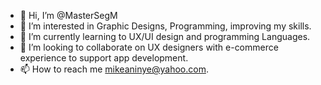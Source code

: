 - 👋 Hi, I’m @MasterSegM
- 👀 I’m interested in Graphic Designs, Programming, improving my skills. 
- 🌱 I’m currently learning to UX/UI design and programming Languages.
- 💞️ I’m looking to collaborate on UX designers with e-commerce experience to support app development.
- 📫 How to reach me mikeaninye@yahoo.com.

<!---
MasterSegM/MasterSegM is a ✨ special ✨ repository because its `README.md` (this file) appears on your GitHub profile.
You can click the Preview link to take a look at your changes.
--->
